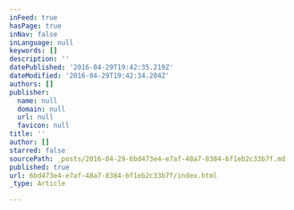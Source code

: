 ```yaml
---
inFeed: true
hasPage: true
inNav: false
inLanguage: null
keywords: []
description: ''
datePublished: '2016-04-29T19:42:35.219Z'
dateModified: '2016-04-29T19:42:34.204Z'
authors: []
publisher:
  name: null
  domain: null
  url: null
  favicon: null
title: ''
author: []
starred: false
sourcePath: _posts/2016-04-29-6bd473e4-e7af-48a7-8384-6f1eb2c33b7f.md
published: true
url: 6bd473e4-e7af-48a7-8384-6f1eb2c33b7f/index.html
_type: Article

---
```


